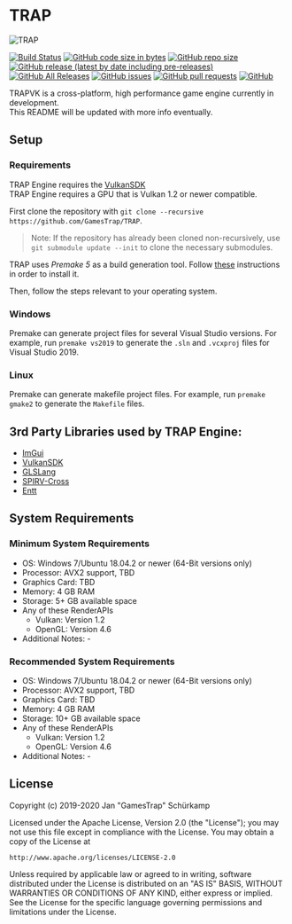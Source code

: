 # TRAP

![TRAP](Branding/TRAP.gif?raw=true "TRAP")

[![Build Status](https://travis-ci.com/GamesTrap/TRAPVK.svg?branch=master)](https://travis-ci.com/GamesTrap/TRAPVK)
[![GitHub code size in bytes](https://img.shields.io/github/languages/code-size/GamesTrap/TRAPVK)](https://github.com/GamesTrap/TRAPVK)
[![GitHub repo size](https://img.shields.io/github/repo-size/GamesTrap/TRAPVK)](https://github.com/GamesTrap/TRAPVK)
[![GitHub release (latest by date including pre-releases)](https://img.shields.io/github/v/release/GamesTrap/TRAP?include_prereleases)](https://github.com/GamesTrap/TRAPVK/releases)
[![GitHub All Releases](https://img.shields.io/github/downloads/GamesTrap/TRAPVK/total)](https://github.com/GamesTrap/TRAPVK/releases)
[![GitHub issues](https://img.shields.io/github/issues/GamesTrap/TRAPVK)](https://github.com/GamesTrap/TRAPVK/issues?q=is%3Aopen+is%3Aissue)
[![GitHub pull requests](https://img.shields.io/github/issues-pr/GamesTrap/TRAPVK)](https://github.com/GamesTrap/TRAPVK/pulls?q=is%3Aopen+is%3Apr)
[![GitHub](https://img.shields.io/github/license/GamesTrap/TRAPVK)](https://github.com/GamesTrap/TRAPVK/blob/master/LICENSE)


TRAPVK is a cross-platform, high performance game engine currently in development.  
This README will be updated with more info eventually.

## Setup

### Requirements

TRAP Engine requires the [VulkanSDK](https://vulkan.lunarg.com/sdk/home)  
TRAP Engine requires a GPU that is Vulkan 1.2 or newer compatible.

First clone the repository with `git clone --recursive https://github.com/GamesTrap/TRAP`.

> Note: If the repository has already been cloned non-recursively, use `git submodule update --init` to clone the necessary submodules.

TRAP uses _Premake 5_ as a build generation tool. Follow [these](https://premake.github.io/download.html) instructions in order to install it.

Then, follow the steps relevant to your operating system.

### Windows

Premake can generate project files for several Visual Studio versions.
For example, run `premake vs2019` to generate the `.sln` and `.vcxproj` files for Visual Studio 2019.

### Linux

Premake can generate makefile project files.
For example, run `premake gmake2` to generate the `Makefile` files.

## 3rd Party Libraries used by TRAP Engine:

- [ImGui](https://github.com/GamesTrap/imgui)
- [VulkanSDK](https://vulkan.lunarg.com/sdk/home)
- [GLSLang](https://github.com/GamesTrap/glslang)
- [SPIRV-Cross](https://github.com/GamesTrap/SPIRV-Cross)
- [Entt](https://github.com/skypjack/entt)

## System Requirements

### Minimum System Requirements

- OS: Windows 7/Ubuntu 18.04.2 or newer (64-Bit versions only)
- Processor: AVX2 support, TBD
- Graphics Card: TBD
- Memory: 4 GB RAM
- Storage: 5+ GB available space
- Any of these RenderAPIs
  - Vulkan: Version 1.2
  - OpenGL: Version 4.6
- Additional Notes: -

### Recommended System Requirements

- OS: Windows 7/Ubuntu 18.04.2 or newer (64-Bit versions only)
- Processor: AVX2 support, TBD
- Graphics Card: TBD
- Memory: 4 GB RAM
- Storage: 10+ GB available space
- Any of these RenderAPIs
  - Vulkan: Version 1.2
  - OpenGL: Version 4.6
- Additional Notes: -

## License

Copyright (c) 2019-2020 Jan "GamesTrap" Schürkamp

Licensed under the Apache License, Version 2.0 (the "License");
you may not use this file except in compliance with the License.
You may obtain a copy of the License at

    http://www.apache.org/licenses/LICENSE-2.0

Unless required by applicable law or agreed to in writing, software
distributed under the License is distributed on an "AS IS" BASIS,
WITHOUT WARRANTIES OR CONDITIONS OF ANY KIND, either express or implied.
See the License for the specific language governing permissions and
limitations under the License.